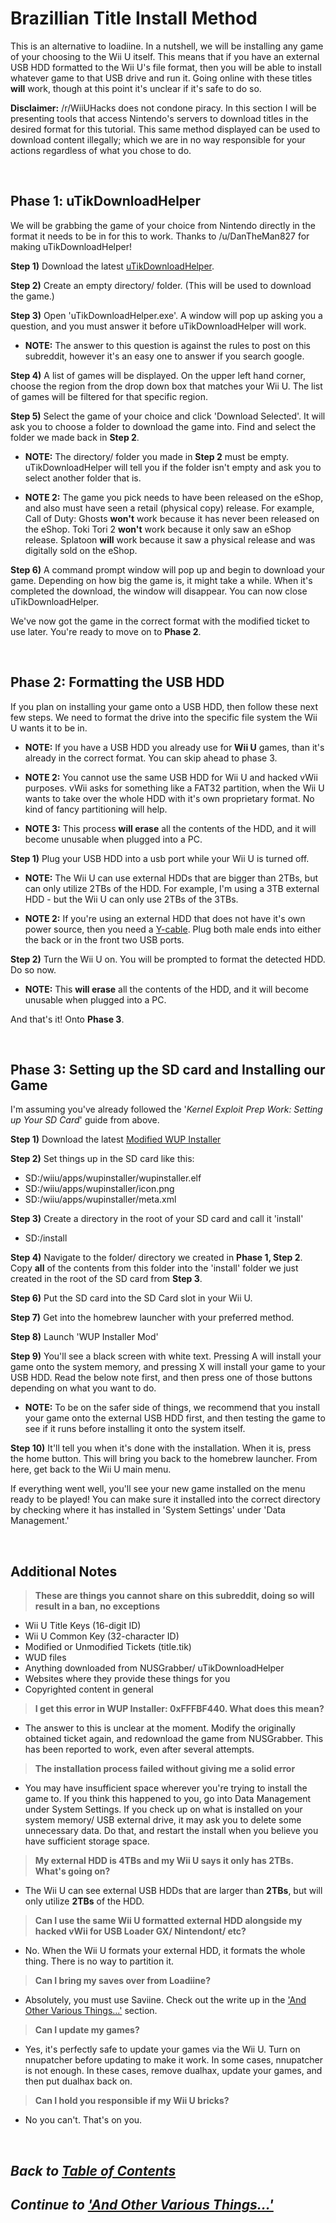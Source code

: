 # Brazillian Title Install Method

This is an alternative to loadiine. In a nutshell, we will be installing any game of your choosing to the Wii U itself. This means that if you have an external USB HDD formatted to the Wii U's file format, then you will be able to install whatever game to that USB drive and run it. Going online with these titles **will** work, though at this point it's unclear if it's safe to do so.

**Disclaimer:** /r/WiiUHacks does not condone piracy. In this section I will be presenting tools that access Nintendo's servers to download titles in the desired format for this tutorial. This same method displayed can be used to download content illegally; which we are in no way responsible for your actions regardless of what you chose to do.

&nbsp;

## Phase 1: uTikDownloadHelper

We will be grabbing the game of your choice from Nintendo directly in the format it needs to be in for this to work. Thanks to /u/DanTheMan827 for making uTikDownloadHelper!

**Step 1)** Download the latest [uTikDownloadHelper](https://github.com/DanTheMan827/uTikDownloadHelper/releases). 

**Step 2)** Create an empty directory/ folder. (This will be used to download the game.)

**Step 3)** Open 'uTikDownloadHelper.exe'. A window will pop up asking you a question, and you must answer it before uTikDownloadHelper will work.

* **NOTE:** The answer to this question is against the rules to post on this subreddit, however it's an easy one to answer if you search google.

**Step 4)** A list of games will be displayed. On the upper left hand corner, choose the region from the drop down box that matches your Wii U. The list of games will be filtered for that specific region.

**Step 5)** Select the game of your choice and click 'Download Selected'. It will ask you to choose a folder to download the game into. Find and select the folder we made back in **Step 2**. 

* **NOTE:** The directory/ folder you made in **Step 2** must be empty. uTikDownloadHelper will tell you if the folder isn't empty and ask you to select another folder that is.

* **NOTE 2:** The game you pick needs to have been released on the eShop, and also must have seen a retail (physical copy) release. For example, Call of Duty: Ghosts **won't** work because it has never been released on the eShop. Toki Tori 2 **won't** work because it only saw an eShop release. Splatoon **will** work because it saw a physical release and was digitally sold on the eShop.

**Step 6)** A command prompt window will pop up and begin to download your game. Depending on how big the game is, it might take a while. When it's completed the download, the window will disappear. You can now close uTikDownloadHelper.

We've now got the game in the correct format with the modified ticket to use later. You're ready to move on to **Phase 2**.

&nbsp;

## Phase 2: Formatting the USB HDD

If you plan on installing your game onto a USB HDD, then follow these next few steps. We need to format the drive into the specific file system the Wii U wants it to be in. 

* **NOTE:** If you have a USB HDD you already use for **Wii U** games, than it's already in the correct format. You can skip ahead to phase 3.

* **NOTE 2:** You cannot use the same USB HDD for Wii U and hacked vWii purposes. vWii asks for something like a FAT32 partition, when the Wii U wants to take over the whole HDD with it's own proprietary format. No kind of fancy partitioning will help.

* **NOTE 3:** This process **will erase** all the contents of the HDD, and it will become unusable when plugged into a PC.

**Step 1)** Plug your USB HDD into a usb port while your Wii U is turned off.

* **NOTE:** The Wii U can use external HDDs that are bigger than 2TBs, but can only utilize 2TBs of the HDD. For example, I'm using a 3TB external HDD - but the Wii U can only use 2TBs of the 3TBs.

* **NOTE 2:** If you're using an external HDD that does not have it's own power source, then you need a [Y-cable](https://oyendigital.com/images/USB3-y-cable.jpg). Plug both male ends into either the back or in the front two USB ports.

**Step 2)** Turn the Wii U on. You will be prompted to format the detected HDD. Do so now.

* **NOTE:** This **will erase** all the contents of the HDD, and it will become unusable when plugged into a PC.

And that's it! Onto **Phase 3**.

&nbsp;

## Phase 3: Setting up the SD card and Installing our Game

I'm assuming you've already followed the '*Kernel Exploit Prep Work: Setting up Your SD Card*' guide from above.

**Step 1)** Download the latest [Modified WUP Installer](https://github.com/Yardape8000/wupinstaller/releases)

**Step 2)** Set things up in the SD card like this:

* SD:/wiiu/apps/wupinstaller/wupinstaller.elf
* SD:/wiiu/apps/wupinstaller/icon.png
* SD:/wiiu/apps/wupinstaller/meta.xml

**Step 3)** Create a directory in the root of your SD card and call it 'install'

* SD:/install

**Step 4)** Navigate to the folder/ directory we created in **Phase 1, Step 2**. Copy **all** of the contents from this folder into the 'install' folder we just created in the root of the SD card from **Step 3**.

**Step 6)** Put the SD card into the SD Card slot in your Wii U.

**Step 7)** Get into the homebrew launcher with your preferred method.

**Step 8)** Launch 'WUP Installer Mod'

**Step 9)** You'll see a black screen with white text. Pressing A will install your game onto the system memory, and pressing X will install your game to your USB HDD. Read the below note first, and then press one of those buttons depending on what you want to do.

* **NOTE:** To be on the safer side of things, we recommend that you install your game onto the external USB HDD first, and then testing the game to see if it runs before installing it onto the system itself.

**Step 10)** It'll tell you when it's done with the installation. When it is, press the home button. This will bring you back to the homebrew launcher. From here, get back to the Wii U main menu.

If everything went well, you'll see your new game installed on the menu ready to be played! You can make sure it installed into the correct directory by checking where it has installed in 'System Settings' under 'Data Management.'

&nbsp;

## Additional Notes


> **These are things you cannot share on this subreddit, doing so will result in a ban, no exceptions**

* Wii U Title Keys (16-digit ID)
* Wii U Common Key (32-character ID)
* Modified or Unmodified Tickets (title.tik)
* WUD files
* Anything downloaded from NUSGrabber/ uTikDownloadHelper
* Websites where they provide these things for you
* Copyrighted content in general


> **I get this error in WUP Installer: 0xFFFBF440. What does this mean?**

* The answer to this is unclear at the moment. Modify the originally obtained ticket again, and redownload the game from NUSGrabber. This has been reported to work, even after several attempts.


> **The installation process failed without giving me a solid error**

* You may have insufficient space wherever you're trying to install the game to. If you think this happened to you, go into Data Management under System Settings. If you check up on what is installed on your system memory/ USB external drive, it may ask you to delete some unnecessary data. Do that, and restart the install when you believe you have sufficient storage space.


> **My external HDD is 4TBs and my Wii U says it only has 2TBs. What's going on?**

* The Wii U can see external USB HDDs that are larger than **2TBs**, but will only utilize **2TBs** of the HDD.


> **Can I use the same Wii U formatted external HDD alongside my hacked vWii for USB Loader GX/ Nintendont/ etc?**

* No. When the Wii U formats your external HDD, it formats the whole thing. There is no way to partition it.

> **Can I bring my saves over from Loadiine?**

* Absolutely, you must use Saviine. Check out the write up in the ['And Other Various Things...'](https://github.com/FlimFlam69/WiiUTutorial/blob/master/README.md) section.

> **Can I update my games?**

* Yes, it's perfectly safe to update your games via the Wii U. Turn on nnupatcher before updating to make it work. In some cases, nnupatcher is not enough. In these cases, remove dualhax, update your games, and then put dualhax back on.

> **Can I hold you responsible if my Wii U bricks?**

* No you can't. That's on you.

&nbsp;
## *Back to [Table of Contents](https://github.com/FlimFlam69/WiiUTutorial/blob/master/README.md)*
## *Continue to ['And Other Various Things...'](https://github.com/FlimFlam69/WiiUTutorial/blob/master/README.md)*
